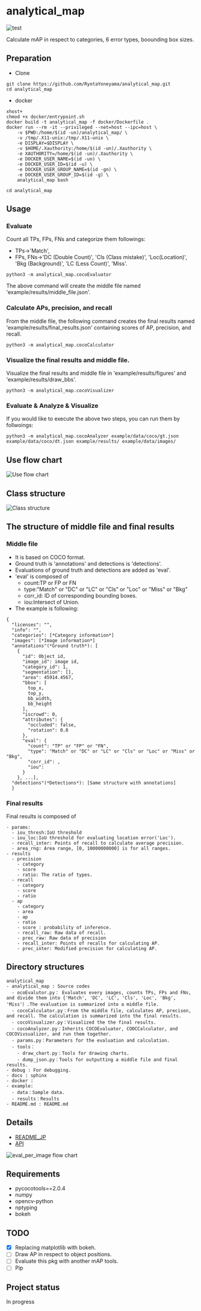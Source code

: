 # analytical_map
![test](docs/figures/ap_ratio_example.png)

Calculate mAP in respect to categories, 6 error types, boounding box sizes.

## Preparation
- Clone
```
git clone https://github.com/RyotaYoneyama/analytical_map.git
cd analytical_map
```

- docker
```
xhost+
chmod +x docker/entrypoint.sh
docker build -t analytical_map -f docker/Dockerfile .
docker run --rm -it --privileged --net=host --ipc=host \
    -v $PWD:/home/$(id -un)/analytical_map/ \
    -v /tmp/.X11-unix:/tmp/.X11-unix \
    -e DISPLAY=$DISPLAY \
    -v $HOME/.Xauthority:/home/$(id -un)/.Xauthority \
    -e XAUTHORITY=/home/$(id -un)/.Xauthority \
    -e DOCKER_USER_NAME=$(id -un) \
    -e DOCKER_USER_ID=$(id -u) \
    -e DOCKER_USER_GROUP_NAME=$(id -gn) \
    -e DOCKER_USER_GROUP_ID=$(id -g) \
    analytical_map bash

cd analytical_map
```

## Usage


### Evaluate 
Count all TPs, FPs, FNs and categorize them followings:
- TPs->'Match', 
- FPs, FNs->'DC (Double Count)', 'Cls (Class mistake)', 'Loc(Location)', 'Bkg (Background)', 'LC (Less Count)', 'Miss'.

```
python3 -m analytical_map.cocoEvaluator
```
The above command will create the middle file named 'example/results/middle_file.json'.

### Calculate APs, precision, and recall 
From the middle file, the following command creates the final results named 'example/results/final_results.json' containing scores of AP, precision, and recall.
```
python3 -m analytical_map.cocoCalculator
```

### Visualize the final results and middle file.
Visualize the final results and middle file in 'example/results/figures' and 'example/results/draw_bbs'. 
```
python3 -m analytical_map.cocoVisualizer
```

### Evaluate & Analyze & Visualize
If you would like to execute the above two steps, you can run them by follwoings:
```
python3 -m analytical_map.cocoAnalyzer example/data/coco/gt.json example/data/coco/dt.json example/results/ example/data/images/
```

## Use flow chart
![Use flow chart](docs/figures/use_flow.drawio.png)

## Class structure
![Class structure](docs/figures/class_structure.drawio.png) 


## The structure of middle file and final results
### Middle file
- It is based on COCO format.
- Ground truth is 'annotations' and detections is 'detections'.
- Evaluations of ground truth and detections are added  as 'eval'.
- 'eval' is composed of
  - count:TP or FP or FN
  - type:"Match" or "DC" or "LC" or "Cls" or "Loc" or "Miss" or "Bkg"
  - corr_id: ID of corresponding bounding boxes.
  - iou:Intersect of Union.
- The example is following:
~~~
{  
  "licenses": "",  
  "info": "",  
  "categories": [*Category information*]  
  "images": [*Image information*]  
  "annotations"(*Ground truth*): [ 
    {  
      "id": Object id,  
      "image_id": image id,  
      "category_id": 1,  
      "segmentation": [],  
      "area": 45914.4567,  
      "bbox": [  
        top_x,  
        top_y,  
        bb_width,  
        bb_height  
      ],   
      "iscrowd": 0,  
      "attributes": {  
        "occluded": false,  
        "rotation": 0.0  
      },  
      "eval": {  
        "count": "TP" or "FP" or "FN",  
        "type": "Match" or "DC" or "LC" or "Cls" or "Loc" or "Miss" or "Bkg",  
        "corr_id": ,
        "iou":  
      }  
    }, ...],  
  "detections"(*Detections*): [Same structure with annotations]  
  }
~~~
### Final results
Final results is composed of
~~~
- params:
  - iou_thresh:IoU threshold
  - iou_loc:IoU threshold for evaluating location error('Loc').
  - recall_inter: Points of recall to calculate average precision.
  - area_rng: Area range, [0, 10000000000] is for all ranges.
- results
  - precision
    - category
    - score
    - ratio: The ratio of types.
  - recall
    - category
    - score
    - ratio
  - ap
    - category
    - area
    - ap
    - ratio
    - score : probability of inference.
    - recall_raw: Raw data of recall.
    - prec_raw: Raw data of precision
    - recall_inter: Points of recalls for calculating AP.
    - prec_inter: Modified precision for calculating AP.
~~~


## Directory structures
~~~
analytical_map  
- analytical_map : Source codes
  - ocoEvalutor.py： Evaluates every images, counts TPs, FPs and FNs, and divide them into {'Match', 'DC', 'LC', 'Cls', 'Loc', 'Bkg', 'Miss'｝.The evaluation is summarized into a middle file.
  - cocoCalculator.py：From the middle file, calculates AP, precison, and recall. The calculation is summarized into the final results. 
  - cocoVisualizer.py：Visualized the the final results.
  - cocoAnalyzer.py：Inherits COCOEvaluator, COOCCalculator, and COCOVivsualizer, and run them together.
  - params.py：Parameters for the evaluation and calculation.
  - tools：
    - draw_chart.py：Tools for drawing charts.
    - dump_json.py：Tools for outputting a middle file and final results.
- debug : For debugging.
- docs : sphinx
- docker :   
- example:
  - data：Sample data.
  - results：Results
- README.md : README.md
~~~



## Details
* [README_JP](README_JP.md)
* [API](https://ryotayoneyama.github.io/analytical_map/)

![eval_per_image flow chart](docs/figures/eval_per_image_flow.drawio.png) 


## Requirements
- pycocotools==2.0.4
- numpy
- opencv-python
- nptyping
- bokeh
  
## TODO
* [x] Replacing matplotlib with bokeh.
* [ ] Draw AP in respect to object positions.
* [ ] Evaluate this pkg with another mAP tools.
* [ ] Pip
## Project status
In progress

